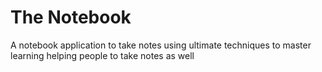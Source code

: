 # The Notebook
A notebook application to take notes using ultimate techniques to master learning helping people to take notes as well
